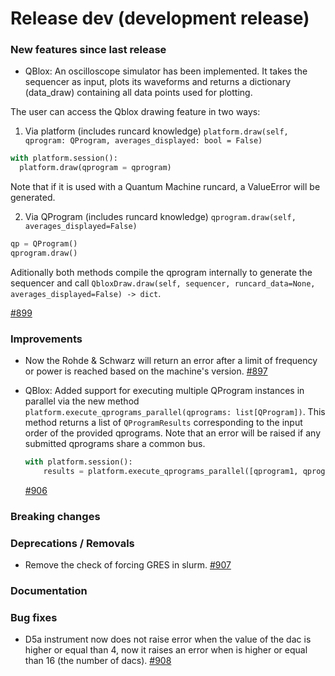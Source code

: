 # Release dev (development release)

### New features since last release

- QBlox: An oscilloscope simulator has been implemented. It takes the sequencer as input, plots its waveforms and returns a dictionary (data_draw) containing all data points used for plotting.

The user can access the Qblox drawing feature in two ways:

  1. Via platform (includes runcard knowledge)
   `platform.draw(self, qprogram: QProgram, averages_displayed: bool = False)`

  ```python
  with platform.session():
    platform.draw(qprogram = qprogram)
  ```
  Note that if it is used with a Quantum Machine runcard, a ValueError will be generated.

  2. Via QProgram (includes runcard knowledge)
  `qprogram.draw(self, averages_displayed=False)`

  ```python
  qp = QProgram()
  qprogram.draw()
  ```

Aditionally both methods compile the qprogram internally to generate the sequencer and call `QbloxDraw.draw(self, sequencer, runcard_data=None, averages_displayed=False) -> dict`.

  [#899](https://github.com/qilimanjaro-tech/qililab/pull/899)

### Improvements

- Now the Rohde & Schwarz will return an error after a limit of frequency or power is reached based on the machine's version.
  [#897](https://github.com/qilimanjaro-tech/qililab/pull/897)

- QBlox: Added support for executing multiple QProgram instances in parallel via the new method `platform.execute_qprograms_parallel(qprograms: list[QProgram])`. This method returns a list of `QProgramResults` corresponding to the input order of the provided qprograms. Note that an error will be raised if any submitted qprograms share a common bus.

  ```python
  with platform.session():
      results = platform.execute_qprograms_parallel([qprogram1, qprogram2, qprogram3])
  ```

  [#906](https://github.com/qilimanjaro-tech/qililab/pull/906)

### Breaking changes

### Deprecations / Removals

- Remove the check of forcing GRES in slurm.
  [#907](https://github.com/qilimanjaro-tech/qililab/pull/907)

### Documentation

### Bug fixes

- D5a instrument now does not raise error when the value of the dac is higher or equal than 4, now it raises an error when is higher or equal than 16 (the number of dacs).
  [#908](https://github.com/qilimanjaro-tech/qililab/pull/908)
